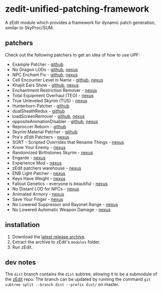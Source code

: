 # zedit-unified-patching-framework
A zEdit module which provides a framework for dynamic patch generation, similar to SkyProc/SUM.

## patchers
Check out the following patchers to get an idea of how to use UPF:

- Example Patcher - [github](https://github.com/z-edit/zedit-example-patcher)
- No Dragon LODs - [github](https://github.com/hishutup/hishy-no-dragon-lods), [nexus](https://www.nexusmods.com/skyrimspecialedition/mods/13541/)
- NPC Enchant Fix - [github](https://github.com/z-edit/hishy-npc-enchant-fix), [nexus](https://www.nexusmods.com/skyrimspecialedition/mods/13543)
- Cell Encounter Level in Name - [github](https://github.com/z-edit/hishy-cell-encounter-level-in-name), [nexus](https://www.nexusmods.com/skyrimspecialedition/mods/13542)
- Khajiit Ears Show - [github](https://github.com/hishutup/hishy-khajiit-ears-show), [nexus](https://www.nexusmods.com/skyrimspecialedition/mods/13544)
- Enchantment Restriction Remover - [nexus](https://www.nexusmods.com/skyrimspecialedition/mods/17370/)
- Total Equipment Overhaul (TEO) - [nexus](https://www.nexusmods.com/skyrimspecialedition/mods/18157)
- True Unleveled Skyrim (TUS) - [nexus](https://www.nexusmods.com/skyrimspecialedition/mods/18342)
- Hunterborn Patcher - [github](https://www.nexusmods.com/skyrimspecialedition/mods/17993)
- dualSheathRedux - [github](https://github.com/Qudix/dualSheathRedux)
- loadScreenRemover - [github](https://github.com/Qudix/loadScreenRemover), [nexus](https://www.nexusmods.com/skyrimspecialedition/mods/18279/)
- oppositeAnimationDisabler - [github](https://github.com/Qudix/oppositeAnimationDisabler), [nexus](https://www.nexusmods.com/skyrimspecialedition/mods/18281)
- Reproccer Reborn - [github](https://github.com/jdsmith2816/reproccer-reborn)
- Skyrim Material Patcher - [github](https://github.com/z-edit/zedit-skyrim-material-patcher)
- Pra's zEdit Patchers - [nexus](https://www.nexusmods.com/fallout4/mods/33858)
- SORT - Scripted Overrides that Rename Things - [nexus](https://www.nexusmods.com/skyrim/mods/87820/)
- Know Your Enemy - [nexus](https://www.nexusmods.com/skyrimspecialedition/mods/13807)
- Randomized Birthstones Skyrim - [nexus](https://www.nexusmods.com/skyrimspecialedition/mods/23838)
- Engarde - [nexus](https://www.nexusmods.com/skyrim/mods/97404)
- Experience Mod - [nexus](https://www.nexusmods.com/skyrimspecialedition/mods/23589)
- zEdit patchers warehouse - [nexus](https://www.nexusmods.com/skyrimspecialedition/mods/23254)
- ENB Light Patcher - [nexus](https://www.nexusmods.com/skyrimspecialedition/mods/22574)
- Keys Have Weight - [nexus](https://www.nexusmods.com/skyrim/mods/95168)
- Fallout Genetics - everyone is beautiful - [nexus](https://www.nexusmods.com/fallout4/mods/35459)
- No Distant LOD for NPCs - [nexus](https://www.nexusmods.com/skyrim/mods/95175)
- Animated Armory - [nexus](https://www.nexusmods.com/skyrimspecialedition/mods/25969)
- Save Your Finger - [nexus](https://www.nexusmods.com/fallout4/mods/38781)
- No Lowered Suppressor and Bayonet Range - [nexus](https://www.nexusmods.com/fallout4/mods/38817)
- No Lowered Automatic Weapon Damage - [nexus](https://www.nexusmods.com/fallout4/mods/38805)

## installation

1. Download the [latest release archive](https://github.com/matortheeternal/zedit-unified-patching-framework/releases).
2. Extract the archive to zEdit's `modules` folder.
3. Run zEdit.

## dev notes
The `dist` branch contains the `dist` subtree, allowing it to be a submodule of the [zEdit](https://github.com/matortheeternal/zedit) repo.  The branch can be updated by running the command `git subtree split --branch dist --prefix dist/` on master. 

